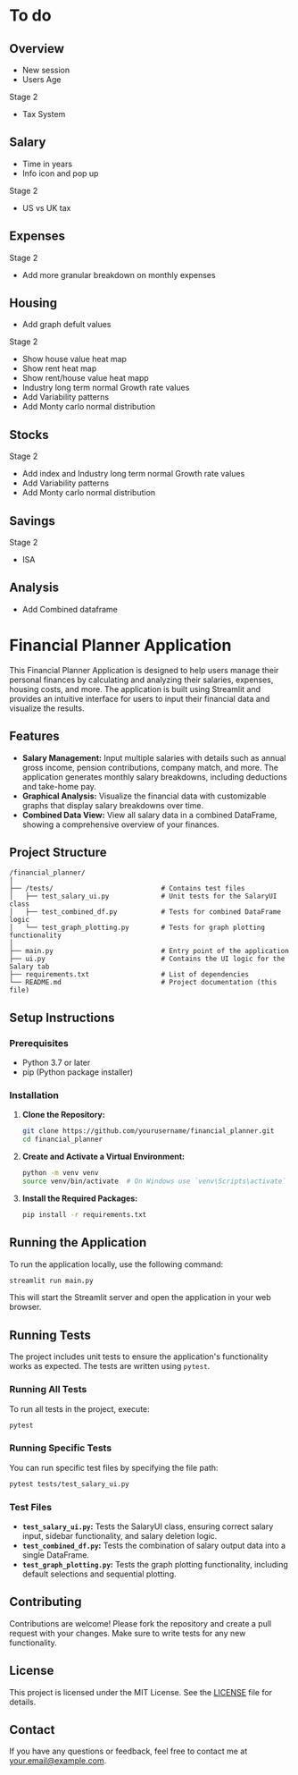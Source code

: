 
# To do 

## Overview
* New session 
* Users Age

Stage 2
* Tax System


## Salary
* Time in years 
* Info icon and pop up

Stage 2
* US vs UK tax

## Expenses

Stage 2
* Add more granular breakdown on monthly expenses

## Housing

* Add graph defult values

Stage 2
* Show house value heat map 
* Show rent heat map 
* Show rent/house value heat mapp
* Industry long term normal Growth rate values 
* Add Variability patterns
* Add Monty carlo normal distribution

## Stocks

Stage 2
* Add index and Industry long term normal Growth rate values 
* Add Variability patterns
* Add Monty carlo normal distribution

## Savings 

Stage 2
* ISA 

## Analysis 

* Add Combined dataframe 


# Financial Planner Application

This Financial Planner Application is designed to help users manage their personal finances by calculating and analyzing their salaries, expenses, housing costs, and more. The application is built using Streamlit and provides an intuitive interface for users to input their financial data and visualize the results.

## Features

- **Salary Management:** Input multiple salaries with details such as annual gross income, pension contributions, company match, and more. The application generates monthly salary breakdowns, including deductions and take-home pay.
- **Graphical Analysis:** Visualize the financial data with customizable graphs that display salary breakdowns over time.
- **Combined Data View:** View all salary data in a combined DataFrame, showing a comprehensive overview of your finances.

## Project Structure

```
/financial_planner/
│
├── /tests/                           # Contains test files
│   ├── test_salary_ui.py             # Unit tests for the SalaryUI class
│   ├── test_combined_df.py           # Tests for combined DataFrame logic
│   └── test_graph_plotting.py        # Tests for graph plotting functionality
│
├── main.py                           # Entry point of the application
├── ui.py                             # Contains the UI logic for the Salary tab
├── requirements.txt                  # List of dependencies
└── README.md                         # Project documentation (this file)
```

## Setup Instructions

### Prerequisites

- Python 3.7 or later
- pip (Python package installer)

### Installation

1. **Clone the Repository:**
   ```bash
   git clone https://github.com/yourusername/financial_planner.git
   cd financial_planner
   ```

2. **Create and Activate a Virtual Environment:**
   ```bash
   python -m venv venv
   source venv/bin/activate  # On Windows use `venv\Scripts\activate`
   ```

3. **Install the Required Packages:**
   ```bash
   pip install -r requirements.txt
   ```

## Running the Application

To run the application locally, use the following command:

```bash
streamlit run main.py
```

This will start the Streamlit server and open the application in your web browser.

## Running Tests

The project includes unit tests to ensure the application's functionality works as expected. The tests are written using `pytest`.

### Running All Tests

To run all tests in the project, execute:

```bash
pytest
```

### Running Specific Tests

You can run specific test files by specifying the file path:

```bash
pytest tests/test_salary_ui.py
```

### Test Files

- **`test_salary_ui.py`:** Tests the SalaryUI class, ensuring correct salary input, sidebar functionality, and salary deletion logic.
- **`test_combined_df.py`:** Tests the combination of salary output data into a single DataFrame.
- **`test_graph_plotting.py`:** Tests the graph plotting functionality, including default selections and sequential plotting.

## Contributing

Contributions are welcome! Please fork the repository and create a pull request with your changes. Make sure to write tests for any new functionality.

## License

This project is licensed under the MIT License. See the [LICENSE](LICENSE) file for details.

## Contact

If you have any questions or feedback, feel free to contact me at [your.email@example.com](mailto:your.email@example.com).
